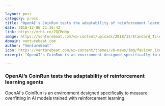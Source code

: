 ```yaml
---

layout: post
category: press
title: "OpenAI’s CoinRun tests the adaptability of reinforcement learning agents"
date: 2018-12-06 21:36:42
link: https://vrhk.co/2QCMoNp
image: https://venturebeat.com/wp-content/uploads/2018/12/Standard_Tile2.gif?w=624
domain: venturebeat.com
author: "VentureBeat"
icon: https://venturebeat.com/wp-content/themes/vb-news/img/favicon.ico
excerpt: "OpenAI's CoinRun is an environment designed specifically to measure overfitting in AI models trained with reinforcement learning."

---
```


### OpenAI’s CoinRun tests the adaptability of reinforcement learning agents

OpenAI's CoinRun is an environment designed specifically to measure overfitting in AI models trained with reinforcement learning.